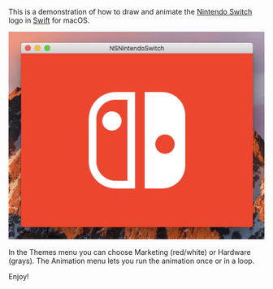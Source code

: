 This is a demonstration of how to draw and animate the [Nintendo Switch](https://www.nintendo.com/switch) logo in [Swift](https://developer.apple.com/swift/) for macOS.

![Alt text](/screenshot.png?raw=true "Screenshot")

In the Themes menu you can choose Marketing (red/white) or Hardware (grays). The Animation menu lets you run the animation once or in a loop.

Enjoy!
